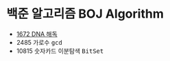 # 백준 알고리즘 BOJ Algorithm
* [1672 DNA 해독](https://github.com/kHeNoTbB/Algorithm/blob/master/baekjoon/1672.java)
* 2485 가로수 <kbd>gcd</kbd>
* 10815 숫자카드 <kbd>이분탐색</kbd> <kbd>BitSet</kbd>

